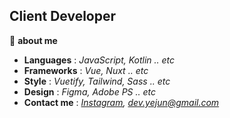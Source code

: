 ## Client Developer

📌 **about me**

 * **Languages** : _JavaScript, Kotlin .. etc_
 * **Frameworks** : _Vue, Nuxt .. etc_
 * **Style** : _Vuetify, Tailwind, Sass .. etc_
 * **Design** : _Figma, Adobe PS .. etc_
 * **Contact me** : _[Instagram](https://www.instagram.com/rhnrmrme/), <dev.yejun@gmail.com>_
